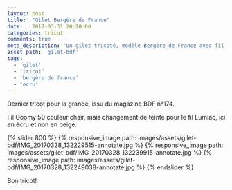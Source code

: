 ```yaml
---
layout: post
title:  "Gilet Bergère de France"
date:   2017-03-31 20:20:00
categories: tricot
comments: true
meta_description: 'Un gilet tricoté, modèle Bergère de France avec fil Lumiac en écru' 
asset_path: 'gilet-bdf'
tags:
  - 'gilet'
  - 'tricot'
  - 'bergère de france'
  - 'ecru'  
---
```


Dernier tricot pour la grande, issu du magazine BDF n°174.

Fil Goomy 50 couleur chair, mais changement de teinte pour le fil Lumiac, ici en écru et non en beige.

{% slider 800 %}
{% responsive_image path: images/assets/gilet-bdf/IMG_20170328_132229515-annotate.jpg %}
{% responsive_image path: images/assets/gilet-bdf/IMG_20170328_132239915-annotate.jpg %}
{% responsive_image path: images/assets/gilet-bdf/IMG_20170328_132249038-annotate.jpg %}
{% endslider %}

Bon tricot!
